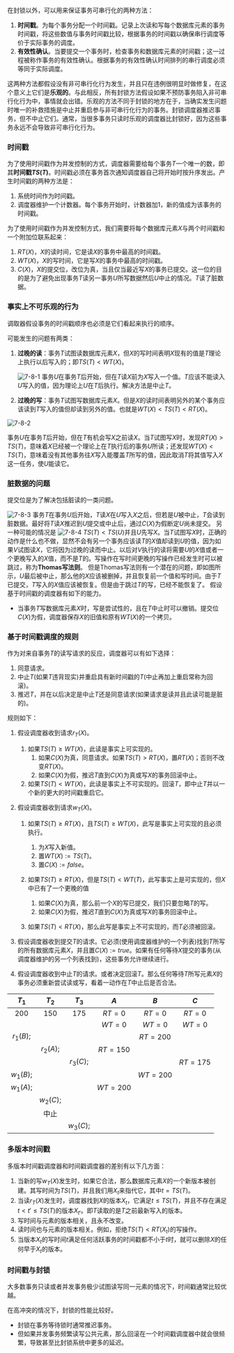 在封锁以外，可以用来保证事务可串行化的两种方法：

1. **时间戳**。为每个事务分配一个时间戳。记录上次读和写每个数据库元素的事务时间戳，将这些数值与事务时间戳比较，根据事务的时间戳以确保串行调度等价于实际事务的调度。
2. **有效性确认**。当要提交一个事务时，检查事务和数据库元素的时间戳；这一过程被称作事务的有效性确认。根据事务的有效性确认时间排列的串行调度必须等同于实际调度。

这两种方法都假设没有非可串行化行为发生，并且只在违例很明显时做修复，在这个意义上它们是**乐观的**。与此相反，所有封锁方法假设如果不预防事务陷入非可串行化行为中，事情就会出错。乐观的方法不同于封锁的地方在于，当确实发生问题时唯一的补救措施是中止并重启参与非可串行化行为的事务。封锁调度器推迟事务，但不中止它们。通常，当很多事务只读时乐观的调度器比封锁好，因为这些事务永远不会导致非可串行化行为。

### 时间戳

为了使用时间戳作为并发控制的方式，调度器需要给每个事务$T$一个唯一的数，即其**时间戳$TS(T)$**。时间戳必须在事务首次通知调度器自己将开始时按升序发出。产生时间戳的两种方法是：

1. 系统时间作为时间戳。
2. 调度器维护一个计数器。每个事务开始时，计数器加$1$，新的值成为该事务的时间戳。

为了使用时间戳作为并发控制方式，我们需要将每个数据库元素$X$与两个时间戳和一个附加位联系起来：

1. $RT(X)$，$X$的读时间，它是读$X$的事务中最高的时间戳。
2. $WT(X)$，$X$的写时间，它是写$X$的事务中最高的时间戳。
3. $C(X)$，$X$的提交位，改位为真，当且仅当最近写$X$的事务已提交。这一位的目的是为了避免出现事务$T$读另一事务$U$所写数据然后$U$中止的情况。$T$读了脏数据。

### 事实上不可乐观的行为

调取器假设事务的时间戳顺序也必须是它们看起来执行的顺序。

可能发生的问题有两类：

1. **过晚的读**：事务$T$试图读数据库元素$X$，但$X$的写时间表明$X$现有的值是$T$理论上执行以后写入的；即$TS(T) <WT(X)$。

   ![7-8-1](./7-8-1.jpg)
   事务$U$在事务$T$后开始，但在$T$读$X$前为$X$写入一个值。$T$应该不能读入$U$写入的值，因为理论上$U$在$T$后执行。解决方法是中止$T$。

2. **过晚的写**：事务$T$试图写数据库元素$X$。但是$X$的读时间表明另外的某个事务应该读到$T$写入的值但却读到另外的值。也就是$WT(X) < TS(T) < RT(X)$。

![7-8-2](./7-8-2.jpg)

事务$U$在事务$T$后开始，但在$T$有机会写$X$之前读$X$。当$T$试图写$X$时，发现$RT(X) > TS(T)$，意味着$X$已经被一个理论上在$T$执行后的事务$U$所读；还发现$WT(X) < TS(T)$，意味着没有其他事务往$X$写入能覆盖$T$所写的值，因此取消$T$将其值写入$X$这一任务，使$U$能读它。

### 脏数据的问题

提交位是为了解决包括脏读的一类问题。

![7-8-3](./7-8-3.jpg)
事务$T$在事务$U$后开始，$T$读$X$在$U$写入$X$之后，但若是$U$被中止，$T$会读到脏数据。最好将$T$读$X$推迟到$U$提交或中止后，通过$C(X)$为假断定$U$尚未提交。
另一种可能的情况是
![7-8-4](./7-8-4.jpg)
$TS(T) < TS(U)$并且$U$先写$X$。当$T$试图写$X$时，正确的动作是什么也不做，显然不会有另一个事务应该读$T$的$X$值却读到$U$的值，因为如果$V$试图读$X$，它将因为过晚的读而中止。以后对$V$执行的读将需要$U$的$X$值或者一个更晚写入的$X$值，而不是$T$的。写操作在写时间更晚的写操作已经发生时可以被跳过，称为**Thomas写法则**。
但是Thomas写法则有一个潜在的问题，即如图所示，$U$最后被中止，那么他的$X$应该被删掉，并且恢复前一个值和写时间。由于$T$已提交，$T$写入的$X$值应该被恢复。但是由于跳过$T$的写，已经不能恢复了。
假设基于时间戳的调度器有如下的能力。
* 当事务$T$写数据库元素$X$时，写是尝试性的，且在$T$中止时可以撤销。提交位$C(X)$为假，调度器保存$X$的旧值和原有$WT(X)$的一个拷贝。

### 基于时间戳调度的规则

作为对来自事务$T$的读写请求的反应，调度器可以有如下选择：

1. 同意请求。
2. 中止$T$(如果$T$违背现实)并重启具有新时间戳的$T$(中止再加上重启常称为回滚)。
3. 推迟$T$，并在以后决定是中止$T$还是同意请求(如果请求是读并且此读可能是脏的)。

规则如下：

1. 假设调度器收到请求$r_T(X)$。
   1. 如果$TS(T) \ge WT(X)$，此读是事实上可实现的。
      1. 如果$C(X)$为真，同意请求。如果$TS(T) > RT(X)$，置$RT(X)$；否则不改变$RT(X)$。
      2. 如果$C(X)$为假，推迟$T$直到$C(X)$为真或写$X$的事务回滚中止。
   2. 如果$TS(T) < WT(X)$，此读是事实上不可实现的。回滚$T$，即中止$T$并以一个新的更大的时间戳重启它。
2. 假设调度器收到请求$w_T(X)$。

   1. 如果$TS(T) \ge RT(X)$，且$TS(T) \ge WT(X)$，此写是事实上可实现的且必须执行。

      1. 为$X$写入新值。
      2. 置$WT(X) := TS(T)$。
      3. 置$C(X) := false$。
   2. 如果$TS(T) \ge RT(X)$，但是$TS(T) < WT(T)$，此写事实上是可实现的，但$X$中已有了一个更晚的值

      1. 如果$C(X)$为真，那么前一个$X$的写已提交，我们只要忽略$T$的写。
      2. 如果$C(X)$为假，推迟$T$直到$C(X)$为真或写$X$的事务回滚中止。
   3. 如果$TS(T) < RT(X)$，那么此写是事实上不可实现的，而$T$必须被回滚。
3. 假设调度器收到提交$T$的请求。它必须(使用调度器维护的一个列表)找到$T$所写的所有数据库元素$X$，并且置$C(X):= true$。如果有任何等待$X$提交的事务(从调度器维护的另一个列表找到)，这些事务允许继续进行。
4. 假设调度器收到中止$T$的请求。或者决定回滚$T$。那么任何等待$T$所写元素$X$的事务必须重新尝试读或写，看着一动作在$T$中止后是否合法。

|   $T_1$   |   $T_2$   |   $T_3$   |   $A$    |   $B$    |   $C$    |
| :-------: | :-------: | :-------: | :------: | :------: | :------: |
|    200    |    150    |    175    |  $RT=0$  |  $RT=0$  |  $RT=0$  |
|           |           |           |  $WT=0$  |  $WT=0$  |  $WT=0$  |
| $r_1(B);$ |           |           |          | $RT=200$ |          |
|           | $r_2(A);$ |           | $RT=150$ |          |          |
|           |           | $r_3(C);$ |          |          | $RT=175$ |
| $w_1(B);$ |           |           |          | $WT=200$ |          |
| $w_1(A);$ |           |           | $WT=200$ |          |          |
|           | $w_2(C);$ |           |          |          |          |
|           |   中止    |           |          |          |          |
|           |           | $w_3(C);$ |          |          |          |



### 多版本时间戳

多版本时间戳调度器和时间戳调度器的差别有以下几方面：

1. 当新的写$w_T(X)$发生时，如果它合法，那么数据库元素$X$的一个新版本被创建。其写时间为$TS(T)$，并且我们用$X_t$来指代它，其中$t=TS(T)$。
2. 当读$r_T(X)$发生时，调度器找到$X$的版本$X_t$，它满足$t \le TS(T)$，并且不存在满足$t < t' \le TS(T)$的版本$X_{t'}$。即$T$读取的是$T$之前最新写入的版本。
3. 写时间与元素的版本相关，且永不改变。
4. 读时间也与元素的版本相关。例如，拒绝$TS(T) < RT(X_t)$的写操作。
5. 当版本$X_t$的写时间$t$满足任何活跃事务的时间戳都不小于$t$时，就可以删除$X$的任何早于$X_t$的版本。

### 时间戳与封锁

大多数事务只读或者并发事务极少试图读写同一元素的情况下，时间戳通常比较优越。

在高冲突的情况下，封锁的性能比较好。

* 封锁在事务等待锁时通常推迟事务。
* 但如果并发事务频繁读写公共元素，那么回滚在一个时间戳调度器中就会很频繁，导致甚至比封锁系统中更多的延迟。
